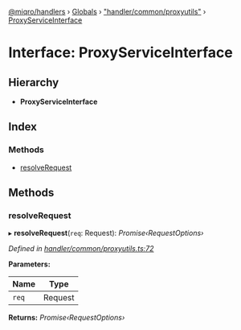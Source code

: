 [@miqro/handlers](../README.md) › [Globals](../globals.md) › ["handler/common/proxyutils"](../modules/_handler_common_proxyutils_.md) › [ProxyServiceInterface](_handler_common_proxyutils_.proxyserviceinterface.md)

# Interface: ProxyServiceInterface

## Hierarchy

* **ProxyServiceInterface**

## Index

### Methods

* [resolveRequest](_handler_common_proxyutils_.proxyserviceinterface.md#resolverequest)

## Methods

###  resolveRequest

▸ **resolveRequest**(`req`: Request): *Promise‹RequestOptions›*

*Defined in [handler/common/proxyutils.ts:72](https://github.com/claukers/miqro-express/blob/70eb4a6/src/handler/common/proxyutils.ts#L72)*

**Parameters:**

Name | Type |
------ | ------ |
`req` | Request |

**Returns:** *Promise‹RequestOptions›*
